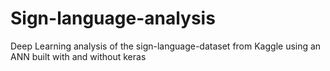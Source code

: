 # Sign-language-analysis
Deep Learning analysis of the sign-language-dataset from Kaggle using an ANN built with and without keras 
